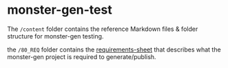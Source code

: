 # monster-gen-test

The `/content` folder contains the reference Markdown files & folder structure for monster-gen testing. 

the `/80_REQ` folder contains the [requirements-sheet](80_REQ/) that describes what the monster-gen project is required to generate/publish. 


